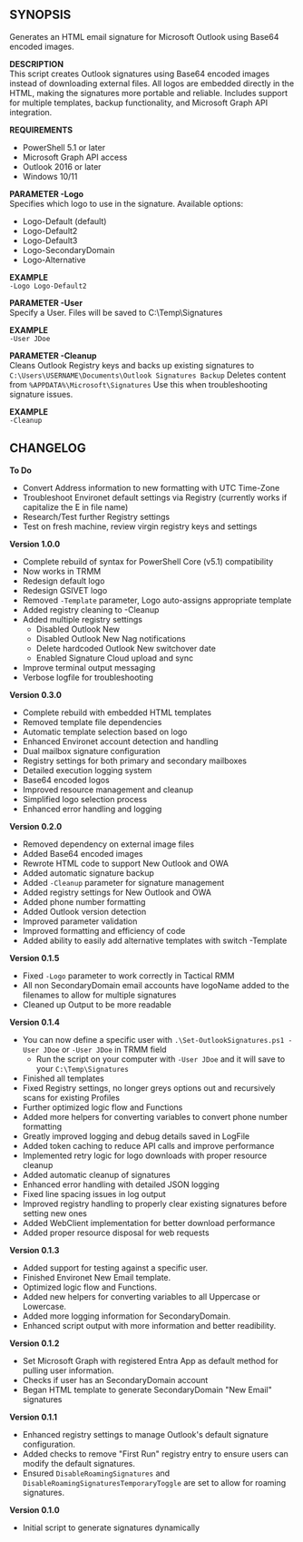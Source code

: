 **SYNOPSIS**   
--------------------------------
Generates an HTML email signature for Microsoft Outlook using Base64 encoded images.

**DESCRIPTION**  
This script creates Outlook signatures using Base64 encoded images instead of downloading external files.
All logos are embedded directly in the HTML, making the signatures more portable and reliable.
Includes support for multiple templates, backup functionality, and Microsoft Graph API integration.  

**REQUIREMENTS**  
  - PowerShell 5.1 or later  
  - Microsoft Graph API access  
  - Outlook 2016 or later  
  - Windows 10/11   

**PARAMETER -Logo**  
Specifies which logo to use in the signature. Available options:  
  - Logo-Default (default)
  - Logo-Default2
  - Logo-Default3
  - Logo-SecondaryDomain
  - Logo-Alternative


**EXAMPLE**  
`-Logo Logo-Default2`

**PARAMETER -User**  
Specify a User. Files will be saved to C:\Temp\Signatures

**EXAMPLE**  
`-User JDoe`

**PARAMETER -Cleanup**    
Cleans Outlook Registry keys and backs up existing signatures to `C:\Users\USERNAME\Documents\Outlook Signatures Backup` 
Deletes content from `%APPDATA%\Microsoft\Signatures`
Use this when troubleshooting signature issues.

**EXAMPLE**  
`-Cleanup`

**CHANGELOG**  
--------------------------------

**To Do**  
  - Convert Address information to new formatting with UTC Time-Zone
  - Troubleshoot Environet default settings via Registry (currently works if capitalize the E in file name)
  - Research/Test further Registry settings
  - Test on fresh machine, review virgin registry keys and settings

**Version 1.0.0**
  - Complete rebuild of syntax for PowerShell Core (v5.1) compatibility
  - Now works in TRMM
  - Redesign default logo
  - Redesign GSIVET logo
  - Removed `-Template` parameter, Logo auto-assigns appropriate template
  - Added registry cleaning to -Cleanup
  - Added multiple registry settings
	  - Disabled Outlook New
	  - Disabled Outlook New Nag notifications
	  - Delete hardcoded Outlook New switchover date
	  - Enabled Signature Cloud upload and sync
  - Improve terminal output messaging
  - Verbose logfile for troubleshooting
    
**Version 0.3.0**  
  - Complete rebuild with embedded HTML templates
  - Removed template file dependencies
  - Automatic template selection based on logo
  - Enhanced Environet account detection and handling
  - Dual mailbox signature configuration
  - Registry settings for both primary and secondary mailboxes
  - Detailed execution logging system
  - Base64 encoded logos
  - Improved resource management and cleanup
  - Simplified logo selection process
  - Enhanced error handling and logging
    
**Version 0.2.0**  
  - Removed dependency on external image files
  - Added Base64 encoded images
  - Rewrote HTML code to support New Outlook and OWA
  - Added automatic signature backup
  - Added `-Cleanup` parameter for signature management
  - Added registry settings for New Outlook and OWA
  - Added phone number formatting
  - Added Outlook version detection
  - Improved parameter validation
  - Improved formatting and efficiency of code
  - Added ability to easily add alternative templates with switch -Template
    
**Version 0.1.5**  
  - Fixed `-Logo` parameter to work correctly in Tactical RMM
  - All non SecondaryDomain email accounts have logoName added to the filenames to allow for multiple signatures
  - Cleaned up Output to be more readable
    
**Version 0.1.4**   
  - You can now define a specific user with `.\Set-OutlookSignatures.ps1 -User JDoe` or `-User JDoe` in TRMM field
	  - Run the script on your computer with `-User JDoe` and it will save to your `C:\Temp\Signatures`
  - Finished all templates
  - Fixed Registry settings, no longer greys options out and recursively scans for existing Profiles 
  - Further optimized logic flow and Functions
  - Added more helpers for converting variables to convert phone number formatting
  - Greatly improved logging and debug details saved in LogFile
  - Added token caching to reduce API calls and improve performance
  - Implemented retry logic for logo downloads with proper resource cleanup
  - Added automatic cleanup of signatures
  - Enhanced error handling with detailed JSON logging
  - Fixed line spacing issues in log output
  - Improved registry handling to properly clear existing signatures before setting new ones
  - Added WebClient implementation for better download performance
  - Added proper resource disposal for web requests
    
**Version 0.1.3**  
  - Added support for testing against a specific user.
  - Finished Environet New Email template.
  - Optimized logic flow and Functions.
  - Added new helpers for converting variables to all Uppercase or Lowercase.
  - Added more logging information for SecondaryDomain.
  - Enhanced script output with more information and better readibility.
    
**Version 0.1.2**  
  - Set Microsoft Graph with registered Entra App as default method for pulling user information.
  - Checks if user has an SecondaryDomain account
  - Began HTML template to generate SecondaryDomain "New Email" signatures
    
**Version 0.1.1**  
  - Enhanced registry settings to manage Outlook's default signature configuration.
  - Added checks to remove "First Run" registry entry to ensure users can modify the default signatures.
  - Ensured `DisableRoamingSignatures` and `DisableRoamingSignaturesTemporaryToggle` are set to allow for roaming signatures.
    
**Version 0.1.0**  
  - Initial script to generate signatures dynamically

